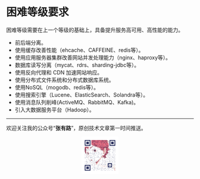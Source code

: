 # 困难等级要求

困难等级需要在上一个等级的基础上，具备提升服务高可用、高性能的能力。
- 前后端分离。
- 使用缓存改善性能（ehcache、CAFFEINE、redis等）。
- 使用应用服务器集群改善网站并发处理能力（nginx、haproxy等）。
- 数据库读写分离（mycat、rdrs、sharding-jdbc等）。
- 使用反向代理和 CDN 加速网站响应。
- 使用分布式文件系统和分布式数据库系统。
- 使用NoSQL（mogodb、redis等）。
- 使用搜索引擎（Lucene、ElasticSearch、Solandra等）。
- 使用消息队列削峰(ActiveMQ、RabbitMQ、Kafka)。
- 引入大数据服务平台（Hadoop）。

---

欢迎关注我的公众号“**张有路**”，原创技术文章第一时间推送。

<center>
    <img src="../public/oldPicturesFromGitee/qrcode.gif" style="width: 100px;">
</center>
